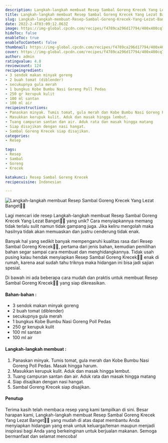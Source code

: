 ```yaml
---
description: Langkah-langkah membuat Resep Sambal Goreng Krecek Yang Lezat Banget"
title: Langkah-langkah membuat Resep Sambal Goreng Krecek Yang Lezat Banget
slug: Langkah-langkah-membuat-Resep-Sambal-Goreng-Krecek-Yang-Lezat-Banget
date: 2022-2-4T03:09:12.063Z
image: https://img-global.cpcdn.com/recipes/f4789ca296d17794/400x400cq70/photo.jpg
hideToc: false
enableToc: true
enableTocContent: false
thumbnail: https://img-global.cpcdn.com/recipes/f4789ca296d17794/400x400cq70/photo.jpg
cover: https://img-global.cpcdn.com/recipes/f4789ca296d17794/400x400cq70/photo.jpg
author: admin
ratingvalue: 4.8
reviewcount: 124
recipeingredient:
- 3 sendok makan minyak goreng
- 2 buah tomat (diblender)
- secukupnya gula merah
- 1 bungkus Kobe Bumbu Nasi Goreng Poll Pedas
- 250 gr kerupuk kulit
- 100 ml santan
- 100 ml air
recipeinstructions:
- Panaskan minyak. Tumis tomat, gula merah dan Kobe Bumbu Nasi Goreng Poll Pedas. Masak hingga harum.
- Masukkan kerupuk kulit. Aduk dan masak hingga lembut.
- Tuang campuran santan dan air. Aduk rata dan masak hingga matang
- Siap disajikan dengan nasi hangat.
- Sambal Goreng Krecek siap disajikan.
categories:
- Resep

tags:
- Resep
- Sambal
- Goreng
- Krecek

katakunci: Resep Sambal Goreng Krecek
recipecuisine: Indonesian

---
```


![Langkah-langkah membuat Resep Sambal Goreng Krecek Yang Lezat Banget👩‍🍳](https://img-global.cpcdn.com/recipes/f4789ca296d17794/400x400cq70/photo.jpg)

Lagi mencari ide resep Langkah-langkah membuat Resep Sambal Goreng Krecek Yang Lezat Banget👩‍🍳 yang unik? Cara menyiapkannya memang tidak terlalu sulit namun tidak gampang juga. Jika keliru mengolah maka hasilnya tidak akan memuaskan dan justru cenderung tidak enak.

Banyak hal yang sedikit banyak mempengaruhi kualitas rasa dari Resep Sambal Goreng Krecek👩‍🍳, pertama dari jenis bahan, kemudian pemilihan bahan segar sampai cara membuat dan menghidangkannya. Tidak usah pusing kalau hendak menyiapkan Resep Sambal Goreng Krecek👩‍🍳 enak di rumah, karena asal sudah tahu triknya maka hidangan ini bisa jadi sajian spesial.

Di bawah ini ada beberapa cara mudah dan praktis untuk membuat Resep Sambal Goreng Krecek👩‍🍳 yang siap dikreasikan.

<!--inarticleads1-->

#### Bahan-bahan :

- 3 sendok makan minyak goreng
- 2 buah tomat (diblender)
- secukupnya gula merah
- 1 bungkus Kobe Bumbu Nasi Goreng Poll Pedas
- 250 gr kerupuk kulit
- 100 ml santan
- 100 ml air

<!--inarticleads2-->

#### Langkah-langkah membuat :

1. Panaskan minyak. Tumis tomat, gula merah dan Kobe Bumbu Nasi Goreng Poll Pedas. Masak hingga harum.
1. Masukkan kerupuk kulit. Aduk dan masak hingga lembut.
1. Tuang campuran santan dan air. Aduk rata dan masak hingga matang
1. Siap disajikan dengan nasi hangat.
1. Sambal Goreng Krecek siap disajikan.

#### Penutup

Terima kasih telah membaca resep yang kami tampilkan di sini. Besar harapan kami, Langkah-langkah membuat Resep Sambal Goreng Krecek Yang Lezat Banget👩‍🍳 yang mudah di atas dapat membantu Anda menyiapkan hidangan yang enak untuk keluarga/teman maupun menjadi inspirasi bagi Anda yang berkeinginan untuk berjualan makanan. Semoga bermanfaat dan selamat mencoba!